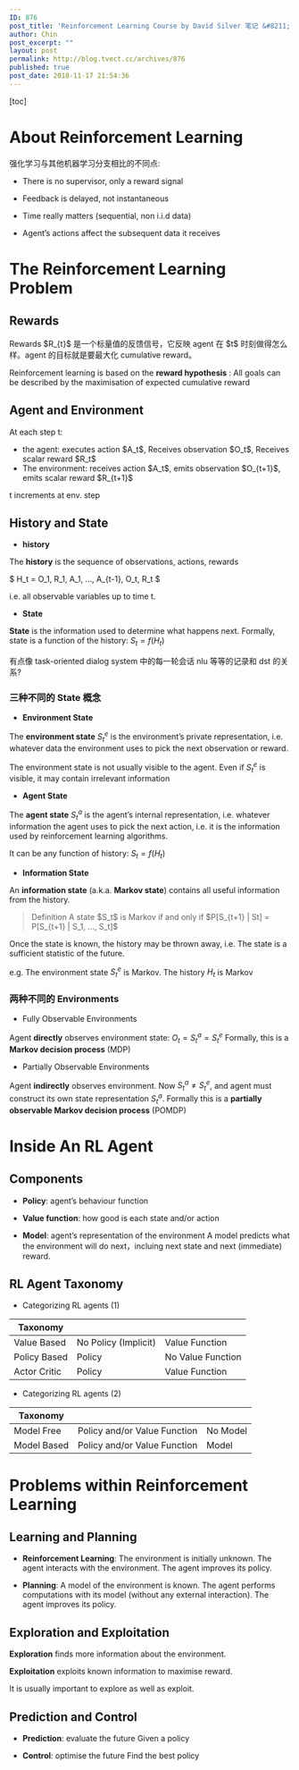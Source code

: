 ```yaml
---
ID: 876
post_title: 'Reinforcement Learning Course by David Silver 笔记 &#8211; Lecture01'
author: Chin
post_excerpt: ""
layout: post
permalink: http://blog.tvect.cc/archives/876
published: true
post_date: 2018-11-17 21:54:36
---
```

[toc]

<!--more-->

<h1>About Reinforcement Learning</h1>

强化学习与其他机器学习分支相比的不同点:

<ul>
<li>There is no supervisor, only a reward signal</p></li>
<li><p>Feedback is delayed, not instantaneous</p></li>
<li><p>Time really matters (sequential, non i.i.d data)</p></li>
<li><p>Agent’s actions affect the subsequent data it receives</p></li>
</ul>

<h1>The Reinforcement Learning Problem</h1>

<h2>Rewards</h2>

<p>Rewards $R_{t}$ 是一个标量值的反馈信号，它反映 agent 在 $t$ 时刻做得怎么样。agent 的目标就是要最大化 cumulative reward。

Reinforcement learning is based on the <strong>reward hypothesis</strong> : All goals can be described by the maximisation of expected cumulative reward

<h2>Agent and Environment</h2>

At each step t:

<ul>
<li>the agent:
executes action $A_t$, Receives observation $O_t$, Receives scalar reward $R_t$</li>
<li>The environment:
receives action $A_t$, emits observation $O_{t+1}$, emits scalar reward $R_{t+1}$</li>
</ul>

t increments at env. step

<h2>History and State</h2>

<ul>
<li><strong>history</strong></li>
</ul>

The <strong>history</strong> is the sequence of observations, actions, rewards

$ H_t = O_1, R_1, A_1, ..., A_{t-1}, O_t, R_t $

i.e. all observable variables up to time t.

<ul>
<li><strong>State</strong></li>
</ul>

<strong>State</strong> is the information used to determine what happens next. Formally, state is a function of the history: $S_t = f(H_t)$

有点像 task-oriented dialog system 中的每一轮会话 nlu 等等的记录和 dst 的关系?

<h3>三种不同的 State 概念</h3>

<ul>
<li><strong>Environment State</strong></li>
</ul>

The <strong>environment state</strong> $S_t^e$ is the environment’s private representation, i.e. whatever data the environment uses to pick the next observation or reward.

The environment state is not usually visible to the agent. Even if $S_t^e$ is visible, it may contain irrelevant information

<ul>
<li><strong>Agent State</strong></li>
</ul>

The <strong>agent state</strong> $S_t^a$ is the agent’s internal representation, i.e. whatever information the agent uses to pick the next action, i.e. it is the information used by reinforcement learning algorithms.

It can be any function of history: $S_t = f(H_t)$

<ul>
<li><strong>Information State</strong></li>
</ul>

An <strong>information state</strong> (a.k.a. <strong>Markov state</strong>) contains all useful information from the history.

<blockquote>
  Definition
  A state $S_t$ is Markov if and only if $P[S_{t+1} | St] = P[S_{t+1} | S_1, ..., S_t]$
</blockquote>

Once the state is known, the history may be thrown away, i.e. The state is a sufficient statistic of the future.

e.g. The environment state $S_t^e$ is Markov. The history $H_t$ is Markov

<h3>两种不同的 Environments</h3>

<ul>
<li>Fully Observable Environments</li>
</ul>

Agent <strong>directly</strong> observes environment state: $O_t = S_t^a = S_t^e$
Formally, this is a <strong>Markov decision process</strong> (MDP)

<ul>
<li>Partially Observable Environments</li>
</ul>

Agent <strong>indirectly</strong> observes environment. Now $S_t^a \neq S_t^e$, and agent must construct its own state representation $S_t^a$.
Formally this is a <strong>partially observable Markov decision process</strong> (POMDP)

<h1>Inside An RL Agent</h1>

<h2>Components</h2>

<ul>
<li><strong>Policy</strong>: agent’s behaviour function</p></li>
<li><p><strong>Value function</strong>: how good is each state and/or action</p></li>
<li><p><strong>Model</strong>: agent’s representation of the environment
A model predicts what the environment will do next，incluing next state and next (immediate) reward.</p></li>
</ul>

<h2>RL Agent Taxonomy</h2>

<ul>
<li>Categorizing RL agents (1)</li>
</ul>

<table>
<thead>
<tr>
  <th>Taxonomy</th>
  <th></th>
  <th></th>
</tr>
</thead>
<tbody>
<tr>
  <td>Value Based</td>
  <td>No Policy (Implicit)</td>
  <td>Value Function</td>
</tr>
<tr>
  <td>Policy Based</td>
  <td>Policy</td>
  <td>No Value Function</td>
</tr>
<tr>
  <td>Actor Critic</td>
  <td>Policy</td>
  <td>Value Function</td>
</tr>
</tbody>
</table>

<ul>
<li>Categorizing RL agents (2)</li>
</ul>

<table>
<thead>
<tr>
  <th>Taxonomy</th>
  <th></th>
  <th></th>
</tr>
</thead>
<tbody>
<tr>
  <td>Model Free</td>
  <td>Policy and/or Value Function</td>
  <td>No Model</td>
</tr>
<tr>
  <td>Model Based</td>
  <td>Policy and/or Value Function</td>
  <td>Model</td>
</tr>
</tbody>
</table>

<h1>Problems within Reinforcement Learning</h1>

<h2><strong>Learning and Planning</strong></h2>

<ul>
<li><p><strong>Reinforcement Learning</strong>:
The environment is initially unknown. The agent interacts with the environment. The agent improves its policy.</p></li>
<li><p><strong>Planning</strong>:
A model of the environment is known. The agent performs computations with its model (without any external interaction). The agent improves its policy.</p></li>
</ul>

<h2>Exploration and Exploitation</h2>

<p><strong>Exploration</strong> finds more information about the environment.

<strong>Exploitation</strong> exploits known information to maximise reward.

It is usually important to explore as well as exploit.

<h2>Prediction and Control</h2>

<ul>
<li><p><strong>Prediction</strong>: evaluate the future
Given a policy</p></li>
<li><p><strong>Control</strong>: optimise the future
Find the best policy</p></li>
</ul>